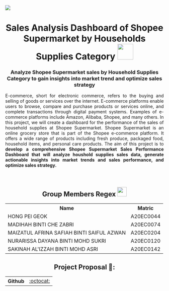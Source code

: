 <img src='https://www.zuplic.com/wp-content/uploads/2018/07/eCommerce-Animated-GIF.gif'/>

<h1 align='center'> 
  Sales Analysis Dashboard of Shopee Supermarket by Households Supplies Category <img height='50px' width='50px' src='https://user-images.githubusercontent.com/120556342/228145762-83c369fc-a6b8-49da-a2be-fd31b7f280c3.png'>
 </h1>
 <h3 align='center'> 
 Analyze Shopee Supermarket sales by Household Supplies Category to gain insights into market trend and optimize sales strategy
 </h3>
 <p align='justify'> E-commerce, short for electronic commerce, refers to the buying and selling of goods or services over the internet. E-commerce platforms enable users to browse, compare and purchase products or services online, and complete transactions through digital payment systems. Examples of e-commerce platforms include Amazon, Alibaba, Shopee, and many others. In this project, we will create a dashboard for the performance of the sales of household supplies at Shopee Supermarket. Shopee Supermarket is an online grocery store that is part of the Shopee e-commerce platform. It offers a wide range of products including fresh produce, packaged food, household items, and personal care products. The aim of this project is to <strong> develop a comprehensive Shopee Supermarket Sales Performance Dashboard that will analyze houshold supplies sales data, generate actionable insights into market trends and sales performance, and optimize sales strategy.</strong>
</p>
<br>

<h2 align=center>Group Members Regex <img width=30px; height=30px src="https://user-images.githubusercontent.com/120556342/215398734-609ba04a-88e5-44b5-9eaa-239ac8edd091.png"></h2>
<table align=center>
  <tr>
    <th>Name</th>
    <th>Matric</th>
  </tr>
  <tr>
    <td>HONG PEI GEOK</td>
    <td>A20EC0044</td>
  </tr>
  <tr>
    <td>MADIHAH BINTI CHE ZABRI</td>
    <td>A20EC0074</td>
  </tr>
    <tr>
    <td>MAIZATUL AFRINA SAFIAH BINTI SAIFUL AZWAN</td>
    <td>A20EC0204</td>
  </tr>
    <tr>
    <td>NURARISSA DAYANA BINTI MOHD SUKRI</td>
    <td>A20EC0120</td>
  </tr>
  <tr>
    <td>SAKINAH AL'IZZAH BINTI MOHD ASRI</td>
    <td>A20EC0142</td>
  </tr>
</table>

<h2 align=center>Project Proposal 🌟: </h2>
<table align=center>
  <tr>
    <th>Github</th>
    <td><a href='https://github.com/drshahizan/special-topic-data-engineering/blob/main/project/proposal/Regex/Proposal_Regex.md'>:octocat:</a></td>
  </tr>
</table>
